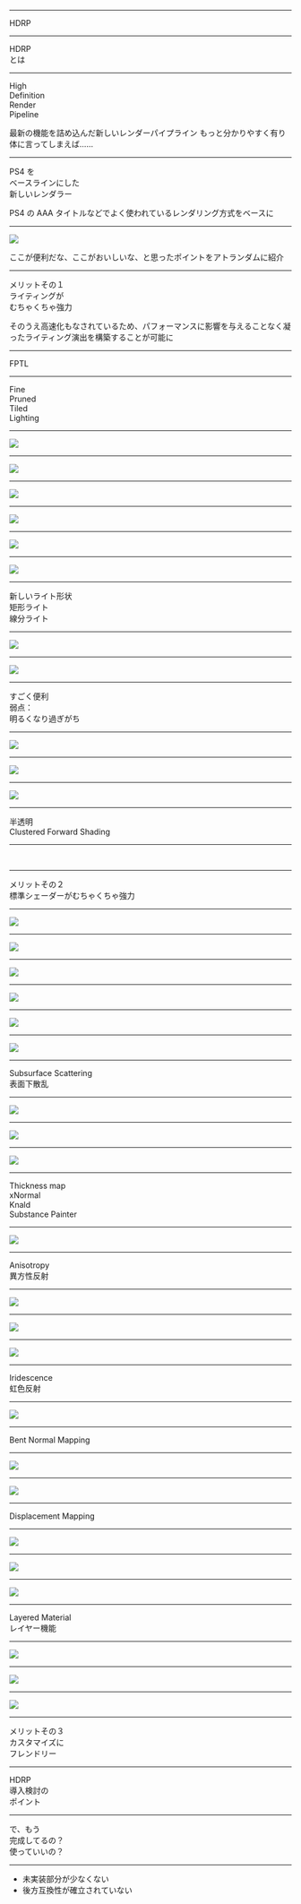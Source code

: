 ﻿---

HDRP

---

HDRP<br/>とは

---

High<br/>Definition<br/>Render<br/>Pipeline

<notes>最新の機能を詰め込んだ新しいレンダーパイプライン
もっと分かりやすく有り体に言ってしまえば……</notes>

---

PS4 を<br/>ベースラインにした<br/>新しいレンダラー

<notes>PS4 の AAA タイトルなどでよく使われているレンダリング方式をベースに</notes>

---

<img src="img/Features.png"/>

<notes>ここが便利だな、ここがおいしいな、と思ったポイントをアトランダムに紹介</notes>

---

メリットその１<br/>ライティングが<br/>むちゃくちゃ強力

<notes>そのうえ高速化もなされているため、パフォーマンスに影響を与えることなく凝ったライティング演出を構築することが可能に</notes>

---

FPTL

---

Fine<br/>Pruned<br/>Tiled<br/>Lighting

---

<img src="img/GBuffer.png"/>

---

<img src="img/FPTL1.png"/>

---

<img src="img/FPTL2.png"/>

---

<img src="img/FPTL3.png"/>

---

<img src="img/FPTL4.png"/>

---

<img src="img/GPUPro7.png"/>

---

新しいライト形状<br/>
矩形ライト<br/>
線分ライト

---

<img src="img/LightType.png"/>

---

<img src="img/LTC.png"/>

---

すごく便利<br/>弱点：<br/>明るくなり過ぎがち

---

<img src="img/SSAO.png"/>

---

<img src="img/LightValue.png"/>

---

<img src="img/VolumetricLight.png"/>

---

半透明<br/>
Clustered Forward Shading

---

<br/>

---

メリットその２<br/>標準シェーダーがむちゃくちゃ強力

---

<img src="img/Lit1.png"/>

---

<img src="img/Lit2.png"/>

---

<img src="img/Lit3.png"/>

---

<img src="img/Lit4.png"/>

---

<img src="img/Lit5.png"/>

---

<img src="img/Lit6.png"/>

---

Subsurface Scattering<br/>表面下散乱

---

<img src="img/SSS1.png"/>

---

<img src="img/SSS2.png"/>

---

<img src="img/SSS3.png"/>

---

Thickness map<br/>xNormal<br/>Knald<br/>Substance Painter

---

<img src="img/SSS4.png"/>

---

Anisotropy<br/>異方性反射

---

<img src="img/Anisotropy1.png"/>

---

<img src="img/Anisotropy2.png"/>

---

<img src="img/Anisotropy3.png"/>

---

Iridescence<br/>虹色反射

---

<img src="img/Iridescence.png"/>

---

Bent Normal Mapping

---

<img src="img/BentNormal1.png"/>

---

<img src="img/BentNormal2.png"/>

---

Displacement Mapping

---

<img src="img/Displacement1.png"/>

---

<img src="img/Displacement2.png"/>

---

<img src="img/Displacement3.png"/>

---

Layered Material<br/>
レイヤー機能

---

<img src="img/Layered1.png"/>

---

<img src="img/Layered2.png"/>

---

<img src="img/Layered3.png"/>

---

メリットその３<br/>カスタマイズに<br/>フレンドリー

---

HDRP<br/>導入検討の<br/>ポイント

---

で、もう<br/>完成してるの？<br/>使っていいの？

---

- 未実装部分が少なくない
- 後方互換性が確立されていない